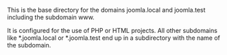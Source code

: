 This is the base directory for the domains joomla.local and joomla.test including the subdomain www.

It is configured for the use of PHP or HTML projects. All other subdomains like *.joomla.local or *.joomla.test end up in a subdirectory with the name of the subdomain.
